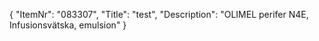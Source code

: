 {
  "ItemNr": "083307",
  "Title": "test",
  "Description": "OLIMEL perifer N4E, Infusionsvätska, emulsion"
}